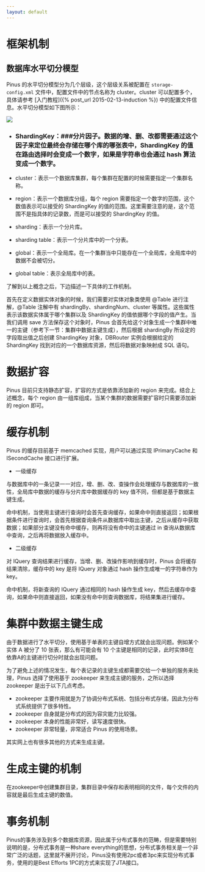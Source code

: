 ```yaml
---
layout: default
---
```


# 框架机制

## 数据库水平切分模型

Pinus 的水平切分模型分为几个层级，这个层级关系被配置在 `storage-config.xml` 文件中，配置文件中的节点名称为 cluster。cluster 可以配置多个，具体请参考 [入门教程]({% post_url 2015-02-13-induction %}) 中的配置文件信息。水平切分模型如下图所示：

![]({{site.baseurl}}/img/sharding_arch.png)

* ### ShardingKey：###分片因子。数据的增、删、改都需要通过这个因子来定位最终会存储在哪个库的哪张表中，ShardingKey 的值在路由选择时会变成一个数字，如果是字符串也会通过 hash 算法变成一个数字。

* cluster：表示一个数据库集群，每个集群在配置的时候需要指定一个集群名称。

* region：表示一个数据库分组，每个 region 需要指定一个数字的范围，这个数值表示可以接受的 ShardingKey 的值的范围。这里需要注意的是，这个范围不是指具体的记录数，而是可以接受的 ShardingKey 的值。

* sharding：表示一个分片库。

* sharding table：表示一个分片库中的一个分表。

* global：表示一个全局库。在一个集群当中只能存在一个全局库，全局库中的数据不会被切分。

* global table：表示全局库中的表。

了解到以上概念之后，下边描述一下具体的工作机制。

首先在定义数据实体对象的时候，我们需要对实体对象类使用 @Table 进行注解，@Table 注解中有 shardingBy、shardingNum、cluster 等属性。这些属性表示该数据实体属于哪个集群以及 ShardingKey 的值依据哪个字段的值产生。当我们调用 save 方法保存这个对象时，Pinus 会首先给这个对象生成一个集群中唯一的主键（参考下一节：集群中数据主键生成），然后根据 shardingBy 所设定的字段取出值之后创建 ShardingKey 对象，DBRouter 实例会根据给定的 ShardingKey 找到对应的一个数据库资源，然后将数据对象映射成 SQL 语句。

# 数据扩容

Pinus 目前只支持静态扩容，扩容的方式是依靠添加新的 region 来完成。结合上述概念，每个 region 由一组库组成，当某个集群的数据需要扩容时只需要添加新的 region 即可。

# 缓存机制

Pinus 的缓存目前基于 memcached 实现，用户可以通过实现 IPrimaryCache 和 ISecondCache 接口进行扩展。

* 一级缓存

与数据库中的一条记录一一对应，增、删、改、查操作会处理缓存与数据库的一致性，全局库中数据的缓存与分片库中数据缓存的 key 值不同，但都是基于数据主键生成。

命中机制，当使用主键进行查询时会首先查询缓存，如果命中则直接返回；如果根据条件进行查询时，会首先根据查询条件从数据库中取出主键，之后从缓存中获取数据；如果部分主键没有命中缓存，则再将没有命中的主键通过 in 查询从数据库中查询，之后再将数据放入缓存中。

* 二级缓存

对 IQuery 查询结果进行缓存，当增、删、改操作影响到缓存时，Pinus 会将缓存结果清除，缓存中的 key 是将 IQuery 对象通过 hash 操作生成唯一的字符串作为 key。

命中机制，将新查询的 IQuery 通过相同的 hash 操作生成 key，然后去缓存中查询，如果命中则直接返回，如果没有命中则查询数据库，将结果集进行缓存。

# 集群中数据主键生成

由于数据进行了水平切分，使用基于单表的主键自增方式就会出现问题。例如某个实体 A 被分了 10 张表，那么有可能会有 10 个主键是相同的记录，此时实体B在依靠A的主键进行切分时就会出现问题。

为了避免上述的情况发生，每个表记录的主键生成都需要交给一个单独的服务来处理，Pinus 选择了使用基于 zookeeper 来生成主键的服务，之所以选择 zookeeper 是出于以下几点考虑。

* zookeeper 主要作用就是为了协调分布式系统、包括分布式存储，因此为分布式系统提供了很多特性。
* zookeeper 自身就是分布式的因为容灾能力比较强。
* zookeeper 本身的性能非常好，读写速度很快。
* zookeeper 非常轻量，非常适合 Pinus 的使用场景。

其实网上也有很多其他的方式来生成主键。

# 生成主键的机制
在zookeeper中创建集群目录，集群目录中保存和表明相同的文件，每个文件的内容就是最后生成主键的数值。

# 事务机制

Pinus的事务涉及到多个数据库资源，因此属于分布式事务的范畴，但是需要特别说明的是，分布式事务是一种share everything的思想，分布式事务相关是一个非常广泛的话题，这里就不展开讨论，Pinus没有使用2pc或者3pc来实现分布式事务，使用的是Best Efforts 1PC的方式来实现了JTA接口。
